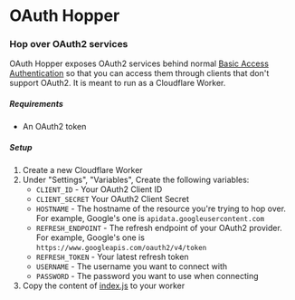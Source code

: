 # OAuth Hopper

### Hop over OAuth2 services

OAuth Hopper exposes OAuth2 services behind normal [Basic Access Authentication](https://en.wikipedia.org/wiki/Basic_access_authentication) so that you can access them through clients that don't support OAuth2. It is meant to run as a Cloudflare Worker.

##### Requirements

- An OAuth2 token

##### Setup

1. Create a new Cloudflare Worker
2. Under "Settings", "Variables", Create the following variables:
   - `CLIENT_ID` - Your OAuth2 Client ID
   - `CLIENT_SECRET` Your OAuth2 Client Secret
   - `HOSTNAME` - The hostname of the resource you're trying to hop over. For example, Google's one is `apidata.googleusercontent.com`
   - `REFRESH_ENDPOINT` - The refresh endpoint of your OAuth2 provider. For example, Google's one is `https://www.googleapis.com/oauth2/v4/token`
   - `REFRESH_TOKEN` - Your latest refresh token
   - `USERNAME` - The username you want to connect with
   - `PASSWORD` - The password you want to use when connecting
3. Copy the content of [index.js](index.js) to your worker
